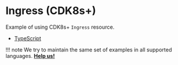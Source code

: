 # Ingress (CDK8s+)

Example of using CDK8s+ `Ingress` resource.

- [TypeScript](https://github.com/cdk8s-team/cdk8s/tree/master/examples/typescript/cdk8s-plus-ingress)

!!! note
    We try to maintain the same set of examples in all supported languages.
    **[Help us!](../project/CONTRIBUTING.md)**
